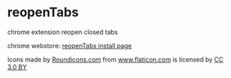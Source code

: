 reopenTabs
==========

chrome extension reopen closed tabs

chrome webstore: [reopenTabs install page](https://chrome.google.com/webstore/detail/reopen-tabs/pommkpmheehabknkbphiifbpmhcjpgnk?hl=ja)

<div>Icons made by <a href="http://www.flaticon.com/authors/roundiconscom" title="Roundicons.com">Roundicons.com</a> from <a href="http://www.flaticon.com" title="Flaticon">www.flaticon.com</a> is licensed by <a href="http://creativecommons.org/licenses/by/3.0/" title="Creative Commons BY 3.0" target="_blank">CC 3.0 BY</a></div>